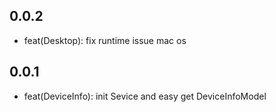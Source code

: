## 0.0.2

+ feat(Desktop): fix runtime issue mac os 

## 0.0.1

+ feat(DeviceInfo): init Sevice and easy get DeviceInfoModel
